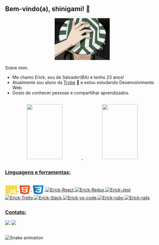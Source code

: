 
## Bem-vindo(a), shinigami! 👻
<div align="center">
  
![bem-vindo(a)](https://github.com/ErickArgollo/ErickArgollo/blob/main/urahara.gif) 
  
</div>



Sobre mim:
- Me chamo Erick, sou de Salvador(BA) e tenho 23 anos!
- Atualmente sou aluno da [Trybe](https://www.betrybe.com/) :rocket: e estou estudando Desenvolvimento Web.
- Gosto de conhecer pessoas e compartilhar aprendizados.
##
                                                               
<div align="center">
  <a href="https://github.com/ErickArgollo">
  <img height="180em" width="48%" src="https://github-readme-stats.vercel.app/api?username=ErickArgollo&show_icons=true&theme=tokyonight&include_all_commits=true&count_private=true"/>
    <img height="180em" width="48%" src="https://github-readme-stats.vercel.app/api/top-langs/?username=ErickArgollo&layout=compact&langs_count=7&theme=tokyonight"/>  
</div>

##  
  
### Linguagens e ferramentas:

<div style="display: inline_block"><br>
 <img align="center" alt="Erick-Js" height="30" width="40" src="https://raw.githubusercontent.com/devicons/devicon/master/icons/javascript/javascript-plain.svg">
 <img align="center" alt="Erick-HTML" height="30" width="40" src="https://raw.githubusercontent.com/devicons/devicon/master/icons/html5/html5-original.svg">
 <img align="center" alt="Erick-CSS" height="30" width="40" src="https://raw.githubusercontent.com/devicons/devicon/master/icons/css3/css3-original.svg">
 <img align="center" alt="Erick-React" height="30" width="40" src="https://cdn.jsdelivr.net/gh/devicons/devicon/icons/react/react-original.svg" />
 <img align="center" alt="Erick-Redux" height="30" width="40" src="https://cdn.jsdelivr.net/gh/devicons/devicon/icons/redux/redux-original.svg" />
 <img align="center" alt="Erick-Jest" height="30" width="40" src="https://cdn.jsdelivr.net/gh/devicons/devicon/icons/jest/jest-plain.svg" />
 <img align="center" alt="Erick-Trello" height="30" width="40" src="https://cdn.jsdelivr.net/gh/devicons/devicon/icons/trello/trello-plain.svg" />
 <img align="center" alt="Erick-Slack" height="30" width="40" src="https://cdn.jsdelivr.net/gh/devicons/devicon/icons/slack/slack-original.svg" />
 <img align="center" alt="Erick-vs-code" height="30" width="40" src="https://cdn.jsdelivr.net/gh/devicons/devicon/icons/vscode/vscode-original.svg" />
 <img align="center" alt="Erick-ruby" height="30" width="40" src="https://cdn.jsdelivr.net/gh/devicons/devicon/icons/ruby/ruby-original-wordmark.svg" />
 <img align="center" alt="Erick-rails" height="30" width="40" src="https://cdn.jsdelivr.net/gh/devicons/devicon/icons/rails/rails-plain-wordmark.svg" />
  
          
</div>

##

### Contato:

<div> 
  
  <a href = "https://mail.google.com/mail/u/1/#inbox?compose=GTvVlcSMVVzxXmWlcLvqwQnKlPFtwDvsSdkjTHQvDtvQRNtkRvzttHkxpRbjjHpTNZvlcwrbMBjNq"><img src="https://img.shields.io/badge/-Gmail-%23333?style=for-the-badge&logo=gmail&logoColor=white" target="_blank"></a>
  <a href = "https://www.linkedin.com/in/erick-argollo"> <img src="https://img.shields.io/badge/-LinkedIn-%230077B5?style=for-the-badge&logo=linkedin&logoColor=white" target="_blank"></a> 
  
##
 
  ![Snake animation](https://github.com/ErickArgollo/ErickArgollo/blob/output/github-contribution-grid-snake.svg)
 
</div>

